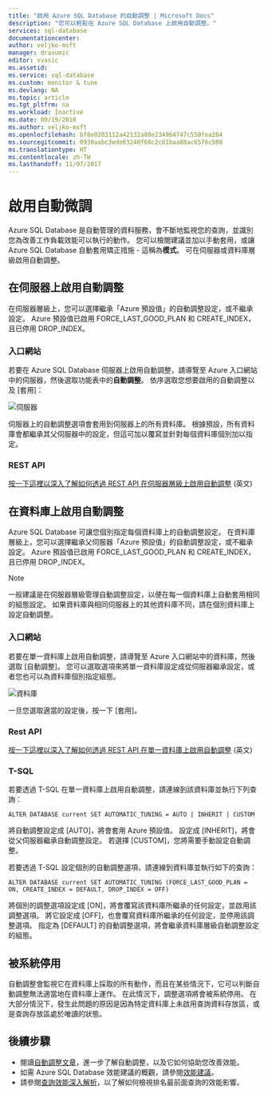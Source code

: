 ```yaml
---
title: "啟用 Azure SQL Database 的自動調整 | Microsoft Docs"
description: "您可以輕鬆在 Azure SQL Database 上啟用自動調整。"
services: sql-database
documentationcenter: 
author: veljko-msft
manager: drasumic
editor: vvasic
ms.assetid: 
ms.service: sql-database
ms.custom: monitor & tune
ms.devlang: NA
ms.topic: article
ms.tgt_pltfrm: na
ms.workload: Inactive
ms.date: 09/19/2016
ms.author: veljko-msft
ms.openlocfilehash: bf8e0203112a42132a80e234964747c550fea284
ms.sourcegitcommit: 0930aabc3ede63240f60c2c61baa88ac6576c508
ms.translationtype: HT
ms.contentlocale: zh-TW
ms.lasthandoff: 11/07/2017
---
```

# <a name="enable-automatic-tuning"></a>啟用自動微調

Azure SQL Database 是自動管理的資料服務，會不斷地監視您的查詢，並識別您為改善工作負載效能可以執行的動作。 您可以檢閱建議並加以手動套用，或讓 Azure SQL Database 自動套用矯正措施 - 這稱為**模式**。 可在伺服器或資料庫層級啟用自動調整。

## <a name="enable-automatic-tuning-on-server"></a>在伺服器上啟用自動調整
在伺服器層級上，您可以選擇繼承「Azure 預設值」的自動調整設定，或不繼承設定。 Azure 預設值已啟用 FORCE_LAST_GOOD_PLAN 和 CREATE_INDEX，且已停用 DROP_INDEX。

### <a name="portal"></a>入口網站
若要在 Azure SQL Database 伺服器上啟用自動調整，請導覽至 Azure 入口網站中的伺服器，然後選取功能表中的**自動調整**。 依序選取您想要啟用的自動調整以及 [套用]：

![伺服器](./media/sql-database-automatic-tuning-enable/server.png)

伺服器上的自動調整選項會套用到伺服器上的所有資料庫。 根據預設，所有資料庫會都繼承其父伺服器中的設定，但這可加以覆寫並針對每個資料庫個別加以指定。

### <a name="rest-api"></a>REST API
[按一下這裡以深入了解如何透過 REST API 在伺服器層級上啟用自動調整](https://docs.microsoft.com/rest/api/sql/serverautomatictuning) \(英文\)

## <a name="enable-automatic-tuning-on-database"></a>在資料庫上啟用自動調整

Azure SQL Database 可讓您個別指定每個資料庫上的自動調整設定。 在資料庫層級上，您可以選擇繼承父伺服器「Azure 預設值」的自動調整設定，或不繼承設定。 Azure 預設值已啟用 FORCE_LAST_GOOD_PLAN 和 CREATE_INDEX，且已停用 DROP_INDEX。

> [!NOTE]
> 一般建議是在伺服器層級管理自動調整設定，以便在每一個資料庫上自動套用相同的組態設定。 如果資料庫與相同伺服器上的其他資料庫不同，請在個別資料庫上設定自動調整。
>

### <a name="portal"></a>入口網站

若要在單一資料庫上啟用自動調整，請導覽至 Azure 入口網站中的資料庫，然後選取 [自動調整]。 您可以選取選項來將單一資料庫設定成從伺服器繼承設定，或者您也可以為資料庫個別指定組態。

![資料庫](./media/sql-database-automatic-tuning-enable/database.png)

一旦您選取適當的設定後，按一下 [套用]。

### <a name="rest-api"></a>Rest API
[按一下這裡以深入了解如何透過 REST API 在單一資料庫上啟用自動調整](https://docs.microsoft.com/rest/api/sql/databaseautomatictuning) \(英文\)

### <a name="t-sql"></a>T-SQL

若要透過 T-SQL 在單一資料庫上啟用自動調整，請連線到該資料庫並執行下列查詢：

   ```T-SQL
   ALTER DATABASE current SET AUTOMATIC_TUNING = AUTO | INHERIT | CUSTOM
   ```
   
將自動調整設定成 [AUTO]，將會套用 Azure 預設值。 設定成 [INHERIT]，將會從父伺服器繼承自動調整設定。 若選擇 [CUSTOM]，您將需要手動設定自動調整。

若要透過 T-SQL 設定個別的自動調整選項，請連線到資料庫並執行如下的查詢：

   ```T-SQL
   ALTER DATABASE current SET AUTOMATIC_TUNING (FORCE_LAST_GOOD_PLAN = ON, CREATE_INDEX = DEFAULT, DROP_INDEX = OFF)
   ```
   
將個別的調整選項設定成 [ON]，將會覆寫該資料庫所繼承的任何設定，並啟用該調整選項。 將它設定成 [OFF]，也會覆寫資料庫所繼承的任何設定，並停用該調整選項。 指定為 [DEFAULT] 的自動調整選項，將會繼承資料庫層級自動調整設定的組態。  

## <a name="disabled-by-the-system"></a>被系統停用
自動調整會監視它在資料庫上採取的所有動作，而且在某些情況下，它可以判斷自動調整無法適當地在資料庫上運作。 在此情況下，調整選項將會被系統停用。 在大部分情況下，發生此問題的原因是因為特定資料庫上未啟用查詢資料存放區，或是查詢存放區處於唯讀的狀態。

## <a name="next-steps"></a>後續步驟
* 閱讀[自動調整文章](sql-database-automatic-tuning.md)，進一步了解自動調整，以及它如何協助您改善效能。
* 如需 Azure SQL Database 效能建議的概觀，請參閱[效能建議](sql-database-advisor.md)。
* 請參閱[查詢效能深入解析](sql-database-query-performance.md)，以了解如何檢視排名最前面查詢的效能影響。
